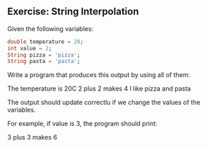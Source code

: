 ## Exercise: String Interpolation

Given the following variables:

```dart
double temperature = 20; 
int value = 2; 
String pizza = 'pizza';
String pasta = 'pasta';
```

Write a program that produces this output by using all of them: 

The temperature is 20C
2 plus 2 makes 4
I like pizza and pasta

The output should update correctlu if we change the values of the variables. 

For example, if value is 3, the program should print: 

3 plus 3 makes 6